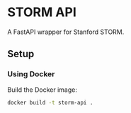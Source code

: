 # STORM API

A FastAPI wrapper for Stanford STORM.

## Setup

### Using Docker

Build the Docker image:

```bash
docker build -t storm-api .